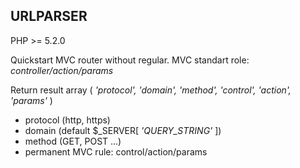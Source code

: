 ## URLPARSER

PHP >= 5.2.0

Quickstart MVC router without regular. MVC standart role: _controller/action/params_

Return result array ( _'protocol', 'domain', 'method', 'control', 'action', 'params'_ )

* protocol (http, https)
* domain (default $_SERVER[ _'QUERY_STRING'_ ])
* method (GET, POST ...)
* permanent MVC rule: control/action/params


